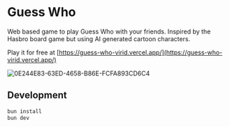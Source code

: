 # Guess Who

Web based game to play Guess Who with your friends. Inspired by the Hasbro board game but using AI generated cartoon characters.

Play it for free at [https://guess-who-virid.vercel.app/](https://guess-who-virid.vercel.app/)

![0E244E83-63ED-4658-B86E-FCFA893CD6C4](https://github.com/lineville/guess-who/assets/25349044/cad2e1b0-a3b3-416d-bb2b-642cdf386df1)

## Development

```bash
bun install
bun dev
```
